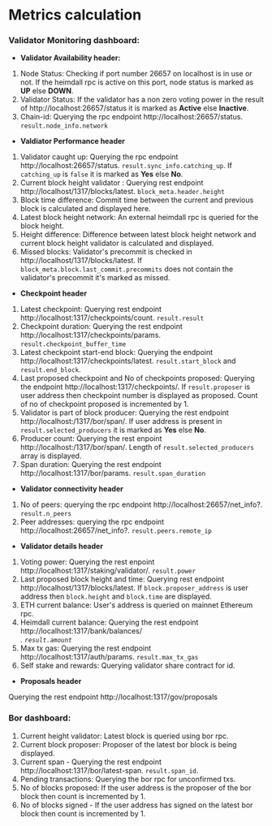 # Metrics calculation

### Validator Monitoring dashboard:

* **Validator Availability header:** 

1) Node Status: Checking if port number 26657 on localhost is in use or not. If the heimdall rpc is active on this port, node status is marked as **UP** else **DOWN**.
2) Validator Status: If the validator has a non zero voting power in the result of http://localhost:26657/status it is marked as **Active** else **Inactive**.
3) Chain-id: Querying the rpc endpoint  http://localhost:26657/status. `result.node_info.network`

* **Valdiator Performance header**


1) Validator caught up: Querying the rpc endpoint http://localhost:26657/status. `result.sync_info.catching_up`. If `catching_up` is `false` it is marked as **Yes** else **No**.
2) Current block height validator : Querying rest endpoint http://localhost/1317/blocks/latest. `block_meta.header.height`
3) Block time difference: Commit time between the current and previous block is calculated and displayed here.
4) Latest block height network: An external heimdall rpc is queried for the block height.
5) Height difference: Difference between latest block height network and current block height validator is calculated and displayed.
6) Missed blocks: Validator's precommit is checked in http://localhost/1317/blocks/latest. If `block_meta.block.last_commit.precommits` does not contain the validator's precommit it's marked as missed.

* **Checkpoint header**

1) Latest checkpoint: Querying rest endpoint http://localhost:1317/checkpoints/count. `result.result`
2)  Checkpoint duration: Querying the rest endpoint http://localhost:1317/checkpoints/params. `result.checkpoint_buffer_time`
3)  Latest checkpoint start-end block: Querying the endpoint http://localhost:1317/checkpoints/latest. `result.start_block` and `result.end_block`.
4)  Last proposed checkpoint and No of checkpoints proposed: Querying the endpoint http://localhost:1317/checkpoints/<latest-checkpoint>. If `result.proposer` is user address then checkpoint number is displayed as proposed. Count of no of checkpoint proposed is incremented by 1.
5) Validator is part of block producer: Querying the rest endpoint http://localhost:/1317/bor/span/<current-span>. If user address is present in `result.selected_producers` it is marked as **Yes** else **No**.
6) Producer count: Querying the rest enpoint http://localhost:/1317/bor/span/<current-span>. Length of `result.selected_producers` array is displayed.
7) Span duration: Querying the rest endpoint http://localhost:1317/bor/params. `result.span_duration`

* **Validator connectivity header**

1) No of peers: querying the rpc endpoint http://localhost:26657/net_info?. `result.n_peers`
2) Peer addresses: querying the rpc endpoint http://localhost:26657/net_info?. `result.peers.remote_ip`

* **Validator details header**

1) Voting power: Querying the rest enpoint http://localhost:1317/staking/validator/<id>. `result.power`
2) Last proposed block height and time: Querying rest endpoint http://localhost/1317/blocks/latest. If `block.proposer_address` is user address then `block.height` and `block.time` are displayed.
3) ETH current balance: User's address is queried on mainnet Ethereum rpc.
4) Heimdall current balance: Querying the rest endpoint http://localhost:1317/bank/balances/<address>. `result.amount`
5) Max tx gas: Querying the rest endpoint http://localhost:1317/auth/params. `result.max_tx_gas`
6) Self stake and rewards: Querying validator share contract for id.

* **Proposals header**

Querying the rest endpoint http://localhost:1317/gov/proposals

### Bor dashboard:

1) Current height validator: Latest block is queried using bor rpc.
2) Current block proposer: Proposer of the latest bor block is being displayed.
3) Current span - Querying the rest endpoint http://localhost:1317/bor/latest-span. `result.span_id`.
4) Pending transactions: Querying the bor rpc for unconfirmed txs.
5) No of blocks proposed: If the user address is the proposer of the bor block then count is incremented by 1.
6) No of blocks signed - If the user address has signed on the latest bor block then count is incremented by 1.

